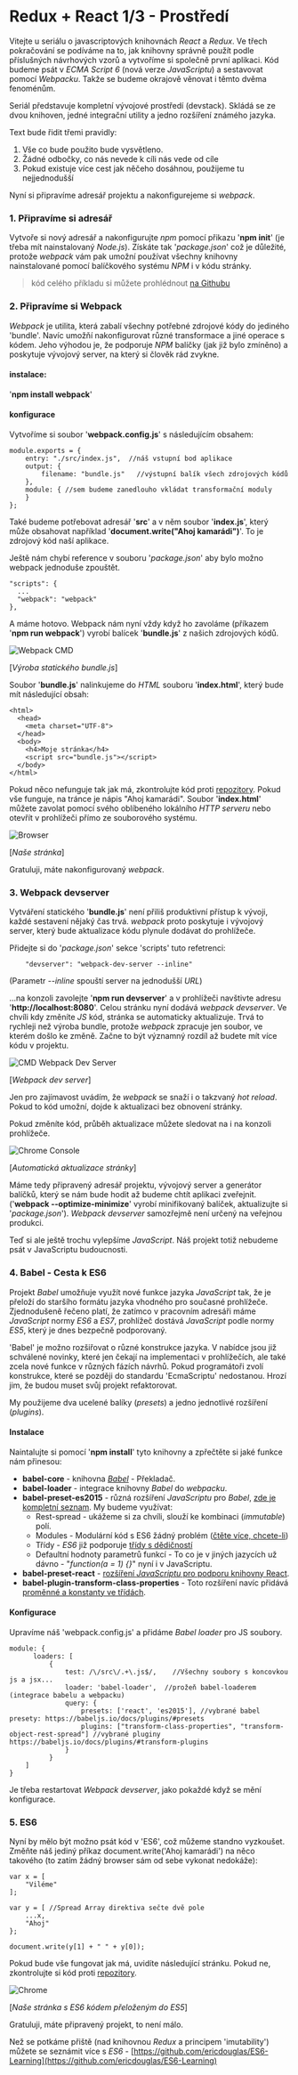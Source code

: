 Redux + React 1/3 - Prostředí
========================

Vitejte u seriálu o javascriptových knihovnách *React* a *Redux*. Ve třech pokračování se podíváme na to, jak knihovny správně použít podle příslušných návrhových vzorů a vytvoříme si společně první aplikaci. Kód budeme psát v *ECMA Script 6* (nová verze *JavaScriptu*) a sestavovat pomocí *Webpacku*. Takže se budeme okrajově věnovat i těmto dvěma fenoménům.

Seriál představuje kompletní vývojové prostředí (devstack). Skládá se ze dvou knihoven, jedné integrační utility a jedno rozšíření známého jazyka.

Text bude řidit třemi pravidly:

1. Vše co bude použito bude vysvětleno.
2. Žádné odbočky, co nás nevede k cíli nás vede od cíle
3. Pokud existuje více cest jak něčeho dosáhnou, použijeme tu nejjednodušší

Nyní si připravíme adresář projektu a nakonfigurejeme si *webpack*.

### 1. Připravíme si adresář
Vytvoře si nový adresář a nakonfigurujte *npm* pomocí přikazu '**npm init**' (je třeba mít nainstalovaný *Node.js*). Získáte tak '*package.json*' což je důležité, protože *webpack* vám pak umožní používat všechny knihovny nainstalované pomocí balíčkového systému *NPM* i v kódu stránky.

> kód celého příkladu si můžete prohlédnout [na Githubu](https://github.com/dizzyn/root-react-redux)

### 2. Připravíme si Webpack
*Webpack* je utilita, která zabalí všechny potřebné zdrojové kódy do jediného 'bundle'. Navíc umožňí nakonfigurovat různé transformace a jiné operace s kódem. Jeho výhodou je, že podporuje *NPM* balíčky (jak již bylo zmíněno) a poskytuje vývojový server, na který si člověk rád zvykne.

#### instalace:
'**npm install webpack**'

####  konfigurace
Vytvoříme si soubor '**webpack.config.js**' s následujícím obsahem:

    module.exports = {
        entry: "./src/index.js",  //náš vstupní bod aplikace
        output: {
            filename: "bundle.js"   //výstupní balík všech zdrojových kódů
        },
        module: { //sem budeme zanedlouho vkládat transformační moduly
        }
    };

Také budeme potřebovat adresář '**src**' a v něm soubor '**index.js**', který může obsahovat například '**document.write("Ahoj kamarádi")**'. To je zdrojový kód naší aplikace.

Ještě nám chybí reference v souboru '*package.json*' aby bylo možno webpack jednoduše zpouštět.

    "scripts": {
      ...
      "webpack": "webpack"
    },

A máme hotovo. Webpack nám nyní vždy když ho zavoláme (příkazem '**npm run webpack**') vyrobí balícek '**bundle.js**' z našich zdrojových kódů.

![Webpack CMD](img/0101-webpack.png)

[*Výroba statického bundle.js*]



Soubor '**bundle.js**' nalinkujeme do *HTML* souboru '**index.html**', který bude mít následující obsah:

    <html>
      <head>
        <meta charset="UTF-8">
      </head>
      <body>
        <h4>Moje stránka</h4>
        <script src="bundle.js"></script>
      </body>
    </html>

Pokud něco nefunguje tak jak má, zkontrolujte kód proti [repozitory](https://github.com/dizzyn/root-react-redux). Pokud vše funguje, na tránce je nápis "Ahoj kamarádi". Soubor '**index.html**' můžete zavolat pomocí svého oblíbeného lokálního *HTTP serveru* nebo otevřít v prohlížeči přímo ze souborového systému.

![Browser](img/0102-test.png)

[*Naše stránka*]



Gratuluji, máte nakonfigurovaný *webpack*.

### 3. Webpack devserver

Vytváření statického '**bundle.js**' není přiliš produktivní přístup k vývoji, každé sestavení nějaký čas trvá. *webpack* proto poskytuje i vývojový server, který bude aktualizace kódu plynule dodávat do prohlížeče.

Přidejte si do '*package.json*' sekce 'scripts' tuto refetrenci:

        "devserver": "webpack-dev-server --inline"

(Parametr *--inline* spouští server na jednodušší *URL*)

...na konzoli zavolejte '**npm run devserver**' a v prohlížeči navštivte adresu '**http://localhost:8080**'. Celou stránku nyní dodává *webpack devserver*. Ve chvíli kdy změníte *JS* kód, stránka se automaticky aktualizuje. Trvá to rychleji než výroba bundle, protože *webpack* zpracuje jen soubor, ve kterém došlo ke změně. Začne to být významný rozdíl až budete mít více kódu v projektu.

![CMD Webpack Dev Server](img/0103-webpack-dev-server.png)

[*Webpack dev server*]



Jen pro zajímavost uvádím, že *webpack* se snaží i o takzvaný *hot reload*. Pokud to kód umožní, dojde k aktualizaci bez obnovení stránky.

Pokud změníte kód, průběh aktualizace můžete sledovat na i na konzoli prohlížeče.

![Chrome Console](img/0104-webpack-dev-server-update.png)

[*Automatická aktualizace stránky*]



Máme tedy připravený adresář projektu, vývojový server a generátor balíčků, který se nám bude hodit až budeme chtít aplikaci zveřejnit. ('**webpack --optimize-minimize**' vyrobí minifikovaný balíček, aktualizujte si '*package.json*'). *Webpack devserver* samozřejmě není určený na veřejnou produkci.

Teď si ale ještě trochu vylepšíme *JavaScript*. Náš projekt totiž nebudeme psát v JavaScriptu budoucnosti.

### 4. Babel - Cesta k ES6
Projekt *Babel* umožňuje využít nové funkce jazyka *JavaScript* tak, že je přeloží do staršího formátu jazyka vhodného pro současné prohlížeče. Zjednodušeně řečeno platí, že zatímco v pracovním adresáři máme *JavaScript* normy *ES6* a *ES7*, prohlížeč dostává *JavaScript* podle normy *ES5*, který je dnes bezpečně podporovaný.

'Babel' je možno rozšiřovat o různé konstrukce jazyka. V nabídce jsou již schválené novinky, které jen čekají na implementaci v prohlížečích, ale také zcela nové funkce v různých fázích návrhů. Pokud programátoři zvolí konstrukce, které se později do standardu 'EcmaScriptu' nedostanou. Hrozí jim, že budou muset svůj projekt refaktorovat.

My použijeme dva ucelené balíky  (*presets*) a jedno jednotlivé rozšíření (*plugins*).

#### Instalace
Naintalujte si pomocí '**npm install**' tyto knihovny a zpřečtěte si jaké funkce nám přinesou:

- **babel-core** - knihovna [*Babel*](https://babeljs.io/) - Překladač.
- **babel-loader** - integrace knihovny *Babel* do *webpacku*.
- **babel-preset-es2015** - různá rozšíření *JavaScriptu* pro *Babel*, [zde je kompletní seznam](https://babeljs.io/docs/plugins/preset-es2015/). My budeme využívat:
    - Rest-spread - ukážeme si za chvíli, slouží ke kombinaci (*immutable*) polí.
    - Modules - Modulární kód s ES6 žádný problém ([čtěte více, chcete-li](http://www.2ality.com/2014/09/es6-modules-final.html))
    - Třídy - *ES6* již podporuje [třídy s dědičností](https://github.com/lukehoban/es6features#classes)
    - Defaultní hodnoty parametrů funkcí - To co je v jiných jazycích už dávno - "*function(a = 1) {}*" nyní i v JavaScriptu.
- **babel-preset-react** - [rozšíření *JavaScriptu* pro podporu knihovny React](http://babeljs.io/docs/plugins/preset-react/).
- **babel-plugin-transform-class-properties** - Toto rozšíření navíc přidává [proměnné a konstanty ve třídách](https://github.com/jeffmo/es-class-fields-and-static-properties).

#### Konfigurace
Upravíme náš 'webpack.config.js' a přidáme *Babel loader* pro JS soubory.

    module: {
          loaders: [
              {
                  test: /\/src\/.+\.js$/,    //Všechny soubory s koncovkou js a jsx...
                  loader: 'babel-loader',  //prožeň babel-loaderem (integrace babelu a webpacku)
                  query: {
                      presets: ['react', 'es2015'], //vybrané babel presety: https://babeljs.io/docs/plugins/#presets
                      plugins: ["transform-class-properties", "transform-object-rest-spread"] //vybrané pluginy https://babeljs.io/docs/plugins/#transform-plugins
                  }
              }
        ]
    }

Je třeba restartovat *Webpack devserver*, jako pokaždé když se mění konfigurace.

### 5. ES6

Nyní by mělo být možno psát kód v 'ES6', což můžeme standno vyzkoušet. Změňte náš jediný příkaz document.write('Ahoj kamarádi') na něco takového (to zatím žádný browser sám od sebe vykonat nedokáže):

    var x = [
        "Viléme"
    ];

    var y = [ //Spread Array direktiva sečte dvě pole
        ...x,
        "Ahoj"
    };

    document.write(y[1] + " " + y[0]);

Pokud bude vše fungovat jak má, uvidíte následující stránku. Pokud ne, zkontrolujte si kód proti [repozitory](https://github.com/dizzyn/root-react-redux).

![Chrome](img/0105-es6-code.png)

[*Naše stránka s ES6 kódem přeloženým do ES5*]



Gratuluji, máte připravený projekt, to není málo.

Než se potkáme přiště (nad knihovnou *Redux* a principem 'imutability') můžete se seznámit více s *ES6* - [https://github.com/ericdouglas/ES6-Learning](https://github.com/ericdouglas/ES6-Learning)

